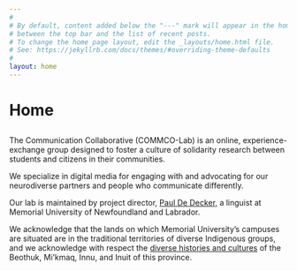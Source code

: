 ```yaml
---
#
# By default, content added below the "---" mark will appear in the home page
# between the top bar and the list of recent posts.
# To change the home page layout, edit the _layouts/home.html file.
# See: https://jekyllrb.com/docs/themes/#overriding-theme-defaults
#
layout: home
---
```


<h1>Home</h1>
<h2></h2>The Communication Collaborative (COMMCO-Lab) is an online, experience-exchange group designed to foster a culture of solidarity research between students and citizens in their communities.

We specialize in digital media for engaging with and advocating for our neurodiverse partners and people who communicate differently.

Our lab is maintained by project director, <a href="mailto:pauldd@mun.ca">Paul De Decker</a>, a linguist at Memorial University of Newfoundland and Labrador.</h2>

We acknowledge that the lands on which Memorial University’s campuses are situated are in the traditional territories of diverse Indigenous groups, and we acknowledge with respect the <a href="https://apihtawikosisan.com/2016/09/beyond-territorial-acknowledgments/">diverse histories and cultures</a> of the Beothuk, Mi’kmaq, Innu, and Inuit of this province.
